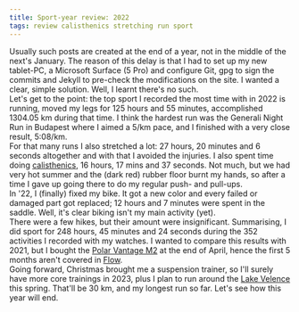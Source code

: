 ```yaml
---
title: Sport-year review: 2022
tags: review calisthenics stretching run sport
---
```

Usually such posts are created at the end of a year, not in the middle of the next's January. The reason of this delay is that I had to set up my new tablet-PC, a Microsoft Surface (5 Pro) and configure Git, gpg to sign the commits and Jekyll to pre-check the modifications on the site. I wanted a clear, simple solution. Well, I learnt there's no such.  
Let's get to the point: the top sport I recorded the most time with in 2022 is running, moved my legs for 125 hours and 55 minutes, accomplished 1304.05 km during that time. I think the hardest run was the Generali Night Run in Budapest where I aimed a 5/km pace, and I finished with a very close result, 5:08/km.  
For that many runs I also stretched a lot: 27 hours, 20 minutes and 6 seconds altogether and with that I avoided the injuries. I also spent time doing [calisthenics](https://en.wikipedia.org/wiki/Calisthenics), 16 hours, 17 mins and 37 seconds. Not much, but we had very hot summer and the (dark red) rubber floor burnt my hands, so after a time I gave up going there to do my regular push- and pull-ups.  
In '22, I (finally) fixed my bike. It got a new color and every failed or damaged part got replaced; 12 hours and 7 minutes were spent in the saddle. Well, it's clear biking isn't my main activity (yet).  
There were a few hikes, but their amount were insignificant. Summarising, I did sport for 248 hours, 45 minutes and 24 seconds during the 352 activities I recorded with my watches. I wanted to compare this results with 2021, but I bought the [Polar Vantage M2](https://www.polar.com/en/vantage/m2) at the end of April, hence the first 5 months aren't covered in [Flow](https://flow.polar.com/).  
Going forward, Christmas brought me a suspension trainer, so I'll surely have more core trainings in 2023, plus I plan to run around the [Lake Velence](https://en.wikipedia.org/wiki/Lake_Velence) this spring. That'll be 30 km, and my longest run so far. Let's see how this year will end.